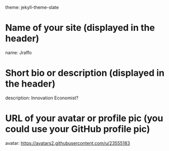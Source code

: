 theme: jekyll-theme-slate

# Name of your site (displayed in the header)
name: Jraffo

# Short bio or description (displayed in the header)
description: Innovation Economist?

# URL of your avatar or profile pic (you could use your GitHub profile pic)
avatar: https://avatars2.githubusercontent.com/u/23555183
